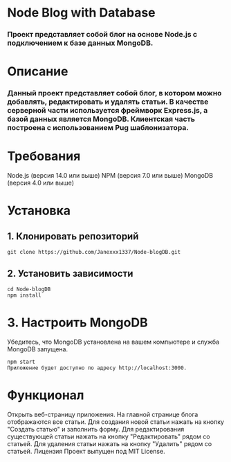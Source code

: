 # Node Blog with Database
### Проект представляет собой блог на основе Node.js с подключением к базе данных MongoDB.

# Описание
### Данный проект представляет собой блог, в котором можно добавлять, редактировать и удалять статьи. В качестве серверной части используется фреймворк Express.js, а базой данных является MongoDB. Клиентская часть построена с использованием Pug шаблонизатора.

# Требования
Node.js (версия 14.0 или выше)
NPM (версия 7.0 или выше)
MongoDB (версия 4.0 или выше)
# Установка
## 1. Клонировать репозиторий

```
git clone https://github.com/Janexxx1337/Node-blogDB.git
```
## 2. Установить зависимости

```
cd Node-blogDB
npm install
```
# 3. Настроить MongoDB
Убедитесь, что MongoDB установлена на вашем компьютере и служба MongoDB запущена.


``` 
npm start
Приложение будет доступно по адресу http://localhost:3000.
```
# Функционал
Открыть веб-страницу приложения.
На главной странице блога отображаются все статьи.
Для создания новой статьи нажать на кнопку "Создать статью" и заполнить форму.
Для редактирования существующей статьи нажать на кнопку "Редактировать" рядом со статьей.
Для удаления статьи нажать на кнопку "Удалить" рядом со статьей.
Лицензия
Проект выпущен под MIT License.

